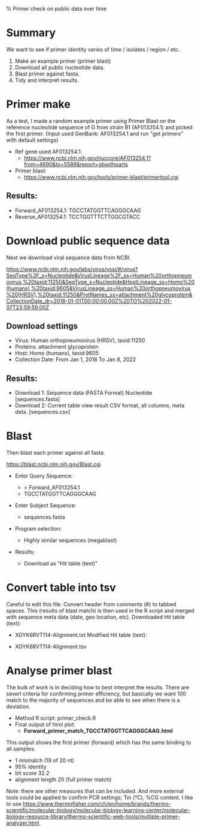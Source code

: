 % Primer check on public data over time

# Summary 
We want to see if primer identity varies of time / isolates / region / etc.

1. Make an example primer (primer blast)
2. Download all public nucleotide data.
3. Blast primer against fasta.
4. Tidy and interpret results.

# Primer make
As a test, I made a random example primer using Primer Blast on the reference nucleotide sequence of G from strain B1 (AF013254.1) and picked the first primer.
(Input used GenBank: AF013254.1 and run "get primers" with default settings)

* Ref gene used AF013254.1: 
	- <https://www.ncbi.nlm.nih.gov/nuccore/AF013254.1?from=4690&to=5589&report=gbwithparts>
* Primer blast: 
	- <https://www.ncbi.nlm.nih.gov/tools/primer-blast/primertool.cgi>

## Results:

* Forward_AF013254.1:	TGCCTATGGTTCAGGGCAAG
* Reverse_AF013254.1:	TCCTGGTTTCTTGGCGTACC

# Download public sequence data

Next we download viral sequence data from NCBI. 

<https://www.ncbi.nlm.nih.gov/labs/virus/vssi/#/virus?SeqType%2F_s=Nucleotide&VirusLineage%2F_ss=Human%20orthopneumovirus,%20taxid:11250&SeqType_s=Nucleotide&HostLineage_ss=Homo%20(humans),%20taxid:9605&VirusLineage_ss=Human%20orthopneumovirus%20(HRSV),%20taxid:11250&ProtNames_ss=attachment%20glycoprotein&CollectionDate_dr=2018-01-01T00:00:00.00Z%20TO%202022-01-07T23:59:59.00Z>

## Download settings
* Virus: Human orthopneumovirus (HRSV), taxid:11250
* Proteins: attachment glycoprotein
* Host: Homo (humans), taxid:9605
* Collection Date:  From Jan 1, 2018 To Jan 8, 2022

## Results:

* Download 1: Sequence data (FASTA Format) Nucleotide [sequences.fasta]
* Download 2: Current table view result CSV format, all columns, meta data. [sequences.csv]


# Blast
Then blast each primer against all fasta.

<https://blast.ncbi.nlm.nih.gov/Blast.cgi>

* Enter Query Sequence:
	-  \> Forward_AF013254.1
	- TGCCTATGGTTCAGGGCAAG

* Enter Subject Sequence:
	- sequences.fasta

* Program selection:
	- Highly similar sequences (megablast)

* Results:
	- Download as "Hit table (text)"

# Convert table into tsv 
Careful to edit this file. Convert header from comments (#) to tabbed spaces.
This (results of blast match) is then used in the R script and merged with sequence meta data (date, geo location, etc).
Downloaded Hit table (text):

* XGYK6RVT114-Alignment.txt
Modified Hit table (text):

* XGYK6RVT114-Alignment.tsv

# Analyse primer blast
The bulk of work is in deciding how to best interpret the results. 
There are severl criteria for confirming primer efficiency, but basically we want 100 match to the majority of sequences and be able to see when there is a deviation. 

* Method R script: primer_check.R
* Final output of html plot:
	- **Forward_primer_match_TGCCTATGGTTCAGGGCAAG.html**

This output shows the first primer (forward) which has the same binding to all samples:

* 1 mismatch (19 of 20 nt)
* 95\% identity
* bit score 32.2
* alignment length 20 (full primer match)

Note: there are other measures that can be included. 
And more external tools could be applied to confirm PCR settings; Tm (°C), %CG content. I like to use
<https://www.thermofisher.com/ch/en/home/brands/thermo-scientific/molecular-biology/molecular-biology-learning-center/molecular-biology-resource-library/thermo-scientific-web-tools/multiple-primer-analyzer.html>.

